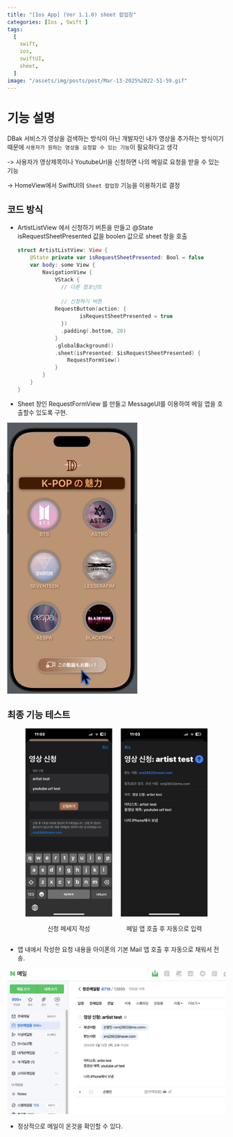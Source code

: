 ```yaml
---
title: "[Ios App] (Ver 1.1.0) sheet 팝업창"
categories: [Ios , Swift ]
tags:
  [
    swift,
    ios,
    swiftUI,
    sheet,
  ] 
image: "/assets/img/posts/post/Mar-13-2025%2022-51-59.gif"
---
```


# 기능 설명
DBak 서비스가 영상을 검색하는 방식이 아닌 개발자인 내가 영상을 추가하는 방식이기 때문에 `사용자가 원하는 영상을 요청할 수 있는 기능`이 필요하다고 생각

-> 사용자가 영상제목이나 YoutubeUrl을 신청하면 나의 메일로 요청을 받을 수 있는 기능

-> HomeView에서 SwiftUI의 `Sheet 팝업창` 기능을 이용하기로 결정

## 코드 방식
- ArtistListView 에서 신청하기 버튼을 만들고 @State isRequestSheetPresented 값을 boolen 값으로 sheet 창을 호출
  ```swift
  struct ArtistListView: View {
      @State private var isRequestSheetPresented: Bool = false
      var body: some View {
          NavigationView {
              VStack {
                // 다른 컴포넌트
                
                // 신청하기 버튼
              RequestButton(action: {
                      isRequestSheetPresented = true
                })
                .padding(.bottom, 20)
              }
              .globalBackground()
              .sheet(isPresented: $isRequestSheetPresented) {
                  RequestFormView()
              }
          }
      }
  }
  ```

- Sheet 창인 RequestFormView 를 만들고 MessageUI를 이용하여 메일 앱을 호출할수 있도록 구현.



![](/assets/img/posts/post/Mar-13-2025%2022-31-51.gif)


## 최종 기능 테스트

<div style="display: flex; justify-content: center; gap: 20px;">
  <div style="text-align: center;">
    <img src="/assets/img/posts/post/IMG_6096.PNG" width="200" />
    <p>신청 메세지 작성</p>
  </div>
  <div style="text-align: center;">
    <img src="/assets/img/posts/post/IMG_6097.PNG" width="200" />
    <p>메일 앱 호출 후 자동으로 입력</p>
  </div>
</div>

- 앱 내에서 작성한 요청 내용을 아이폰의 기본 Mail 앱 호출 후 자동으로 채워서 전송.

![](/assets/img/posts/post/스크린샷%202025-03-13%20오후%2011.04.08.png)
- 정상적으로 메일이 온것을 확인할 수 있다.